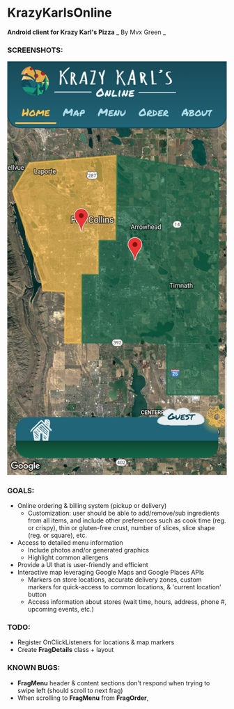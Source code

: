 # KrazyKarlsOnline
**Android client for Krazy Karl's Pizza**
_ By Mvx Green _

### SCREENSHOTS:

![alt text](https://raw.githubusercontent.com/mvxGREEN/KrazyKarlsOnline/master/screenshots/KKO_HOME_2.jpg)


### GOALS:

- Online ordering & billing system (pickup or delivery)
  - Customization: user should be able to add/remove/sub ingredients from all items, and include other preferences such as cook time (reg. or crispy), thin or gluten-free crust, number of slices, slice shape (reg. or square), etc.
- Access to detailed menu information
  - Include photos and/or generated graphics
  - Highlight common allergens
- Provide a UI that is user-friendly and efficient
- Interactive map leveraging Google Maps and Google Places
  APIs
  - Markers on store locations, accurate delivery zones, custom markers for quick-access to common locations, & 'current location' button
  - Access information about stores (wait time, hours, address, phone #, upcoming events, etc.)


### TODO:
  - Register OnClickListeners for locations & map markers
  - Create **FragDetails** class + layout



### KNOWN BUGS:
  - **FragMenu** header & content sections don't respond when trying to swipe left (should scroll to next frag)
  - When scrolling to **FragMenu** from **FragOrder**,

